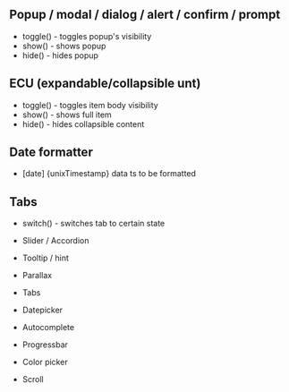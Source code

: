 ## Popup / modal / dialog / alert / confirm / prompt ##
- toggle() - toggles popup's visibility
- show() - shows popup
- hide() - hides popup

## ECU (expandable/collapsible unt) ##
- toggle() - toggles item body visibility
- show() - shows full item
- hide() - hides collapsible content

## Date formatter
- [date] {unixTimestamp} data ts to be formatted


## Tabs
- switch() - switches tab to certain state



- Slider / Accordion
- Tooltip / hint
- Parallax
- Tabs
- Datepicker
- Autocomplete
- Progressbar
- Color picker
- Scroll 